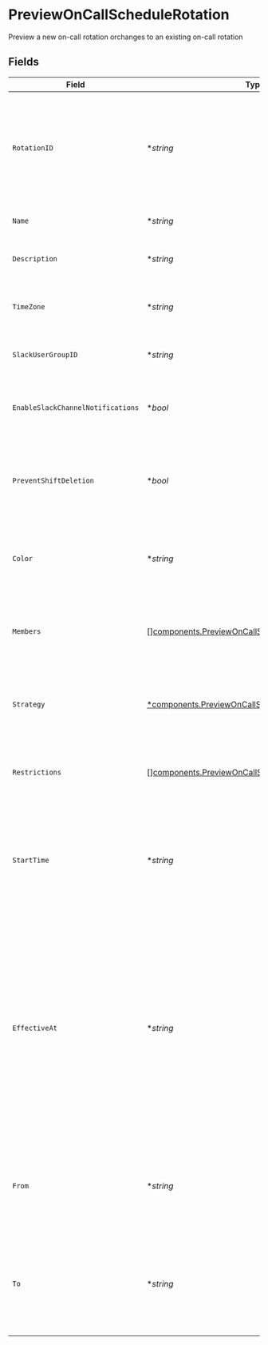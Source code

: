 # PreviewOnCallScheduleRotation

Preview a new on-call rotation orchanges to an existing on-call rotation


## Fields

| Field                                                                                                                                                                                                                                                      | Type                                                                                                                                                                                                                                                       | Required                                                                                                                                                                                                                                                   | Description                                                                                                                                                                                                                                                |
| ---------------------------------------------------------------------------------------------------------------------------------------------------------------------------------------------------------------------------------------------------------- | ---------------------------------------------------------------------------------------------------------------------------------------------------------------------------------------------------------------------------------------------------------- | ---------------------------------------------------------------------------------------------------------------------------------------------------------------------------------------------------------------------------------------------------------- | ---------------------------------------------------------------------------------------------------------------------------------------------------------------------------------------------------------------------------------------------------------- |
| `RotationID`                                                                                                                                                                                                                                               | **string*                                                                                                                                                                                                                                                  | :heavy_minus_sign:                                                                                                                                                                                                                                         | The ID of a rotation being updated. Leave this blank if you're previewing the creation of a new rotation.                                                                                                                                                  |
| `Name`                                                                                                                                                                                                                                                     | **string*                                                                                                                                                                                                                                                  | :heavy_minus_sign:                                                                                                                                                                                                                                         | The name of the on-call rotation                                                                                                                                                                                                                           |
| `Description`                                                                                                                                                                                                                                              | **string*                                                                                                                                                                                                                                                  | :heavy_minus_sign:                                                                                                                                                                                                                                         | The description of the on-call rotation                                                                                                                                                                                                                    |
| `TimeZone`                                                                                                                                                                                                                                                 | **string*                                                                                                                                                                                                                                                  | :heavy_minus_sign:                                                                                                                                                                                                                                         | The timezone of the on-call rotation as a string                                                                                                                                                                                                           |
| `SlackUserGroupID`                                                                                                                                                                                                                                         | **string*                                                                                                                                                                                                                                                  | :heavy_minus_sign:                                                                                                                                                                                                                                         | The Slack Usergroup ID for the on-call rotation                                                                                                                                                                                                            |
| `EnableSlackChannelNotifications`                                                                                                                                                                                                                          | **bool*                                                                                                                                                                                                                                                    | :heavy_minus_sign:                                                                                                                                                                                                                                         | Notify the team's Slack channel when handoffs occur                                                                                                                                                                                                        |
| `PreventShiftDeletion`                                                                                                                                                                                                                                     | **bool*                                                                                                                                                                                                                                                    | :heavy_minus_sign:                                                                                                                                                                                                                                         | Prevent shifts from being deleted by users and leading to gaps in coverage.                                                                                                                                                                                |
| `Color`                                                                                                                                                                                                                                                    | **string*                                                                                                                                                                                                                                                  | :heavy_minus_sign:                                                                                                                                                                                                                                         | A hex color code that will be used to represent the rotation in FireHydrant's UI.                                                                                                                                                                          |
| `Members`                                                                                                                                                                                                                                                  | [][components.PreviewOnCallScheduleRotationMember](../../models/components/previewoncallschedulerotationmember.md)                                                                                                                                         | :heavy_minus_sign:                                                                                                                                                                                                                                         | An ordered list of objects that specify members of the schedule's rotation.                                                                                                                                                                                |
| `Strategy`                                                                                                                                                                                                                                                 | [*components.PreviewOnCallScheduleRotationStrategy](../../models/components/previewoncallschedulerotationstrategy.md)                                                                                                                                      | :heavy_minus_sign:                                                                                                                                                                                                                                         | An object that specifies how the rotation's on-call shifts should be generated.                                                                                                                                                                            |
| `Restrictions`                                                                                                                                                                                                                                             | [][components.PreviewOnCallScheduleRotationRestriction](../../models/components/previewoncallschedulerotationrestriction.md)                                                                                                                               | :heavy_minus_sign:                                                                                                                                                                                                                                         | A list of objects that restrict the rotation to specific on-call periods.                                                                                                                                                                                  |
| `StartTime`                                                                                                                                                                                                                                                | **string*                                                                                                                                                                                                                                                  | :heavy_minus_sign:                                                                                                                                                                                                                                         | An ISO8601 time string specifying when the initial rotation should start. This value is only used if the rotation's strategy type is "custom".                                                                                                             |
| `EffectiveAt`                                                                                                                                                                                                                                              | **string*                                                                                                                                                                                                                                                  | :heavy_minus_sign:                                                                                                                                                                                                                                         | An ISO8601 time string specifying when the updated schedule should take effect. This<br/>value must be provided if editing an attribute that would affect how the schedule's<br/>shifts are generated, such as the time zone, members, strategy, or restrictions.<br/> |
| `From`                                                                                                                                                                                                                                                     | **string*                                                                                                                                                                                                                                                  | :heavy_minus_sign:                                                                                                                                                                                                                                         | An ISO8601 time string specifying the start of the time window to preview. Defaults to now.                                                                                                                                                                |
| `To`                                                                                                                                                                                                                                                       | **string*                                                                                                                                                                                                                                                  | :heavy_minus_sign:                                                                                                                                                                                                                                         | An ISO8601 time string specifying the end of the time window to preview. Defaults to two weeks from now.                                                                                                                                                   |